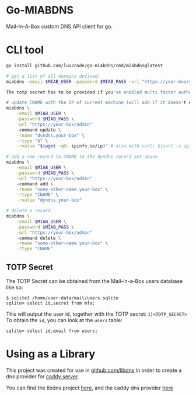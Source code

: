 # Go-MIABDNS
Mail-In-A-Box custom DNS API client for go.

# CLI tool

```sh
go install github.com/luv2code/go-miabdns/cmd/miabdns@latest

# get a list of all domains defined:
miabdns -email $MIAB_USER -password $MIAB_PASS -url "https://your-box/admin" -command list -totp $TOTP_SECRET

The totp secret has to be provided if you've enabled multi factor authentication

# update CNAME with the IP of current machine (will add if it doesn't exist):
miabdns \
    -email $MIAB_USER \
    -password $MIAB_PASS \
    -url "https://your-box/admin" 
    -command update \
    -rname "dyndns.your-box" \
    -rtype "A" \
    -rvalue "$(wget -qO- ipinfo.io/ip)" # also with curl: $(curl -s ipinfo.io/ip)

# add a new record to CNAME to the dyndns record set above
miabdns \
    -email $MIAB_USER \
    -password $MIAB_PASS \
    -url "https://your-box/admin" 
    -command add \
    -rname "some-other-name.your-box" \
    -rtype "CNAME" \
    -rvalue "dyndns.your-box"

# delete a record.
miabdns \
    -email $MIAB_USER \
    -password $MIAB_PASS \
    -url "https://your-box/admin" 
    -command delete \
    -rname "some-other-name.your-box" \
    -rtype "CNAME"
```

## TOTP Secret

The TOTP Secret can be obtained from the Mail-in-a-Box users database like so:
```
$ sqlite3 /home/user-data/mail/users.sqlite
sqlite> select id,secret from mfa;
```

This will output the user id, together with the TOTP secret: `1|<TOTP_SECRET>`
To obtain the `id`, you can look at the `users` table:
```
sqlite> select id,email from users;
```

# Using as a Library

This project was created for use in [github.com/libdns](https://github.com/libdns/libdns) in order to
create a dns provider for [caddy server](https://caddyserver.com).

You can find the libdns project [here](https://github.com/libdns/mailinabox),
and the caddy dns provider [here](https://github.com/caddy-dns/mailinabox)
